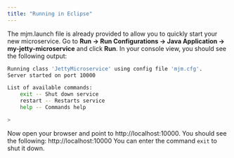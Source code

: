 ```yaml
---
title: "Running in Eclipse"
---
```


The mjm.launch file is already provided to allow you to quickly start
your new microservice.
Go to **Run -> Run Configurations -> Java Application -> my-jetty-microservice** and click **Run**.
In your console view, you should see the following output:
```bash
Running class 'JettyMicroservice' using config file 'mjm.cfg'.
Server started on port 10000

List of available commands:
    exit -- Shut down service
    restart -- Restarts service
    help -- Commands help

>
```
Now open your browser and point to http://localhost:10000.
You should see the following:
http://localhost:10000
You can enter the command `exit` to shut it down.